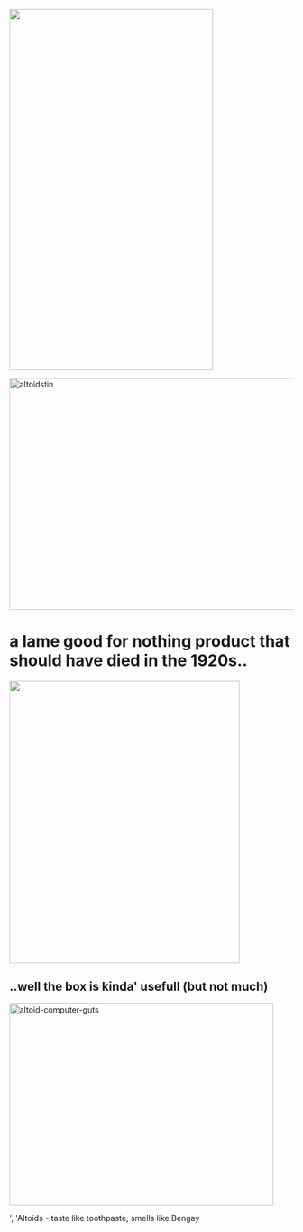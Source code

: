 <p style="text-align: left;"><img class="size-full wp-image-880" alt="" src="https://icompile.eladkarako.com/_uploads/2013/12/T2eC16hHJGUFFh8dHdsBR2NIueZQ60_58.jpg" width="361" height="640" /></p>
<p style="text-align: left;"><img class="alignnone size-full wp-image-883" alt="altoidstin" src="https://icompile.eladkarako.com/_uploads/2013/12/altoidstin.png" width="614" height="410" /></p>

<h1 style="text-align: left;">a lame good for nothing product that should have died in the 1920s..</h1>
<p style="text-align: left;"><img class="alignnone size-full wp-image-879" alt="" src="https://icompile.eladkarako.com/_uploads/2013/12/12.jpg" width="408" height="500" /></p>

<h2 style="text-align: left;">..well the box is kinda' usefull (but not much)</h2>
<p style="text-align: left;"><img class="alignnone size-full wp-image-884" alt="altoid-computer-guts" src="https://icompile.eladkarako.com/_uploads/2013/12/altoid-computer-guts.jpg" width="468" height="357" /></p>', 'Altoids - taste like toothpaste, smells like Bengay
